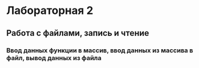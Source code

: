 # Лабораторная 2
## Работа с файлами, запись и чтение
### Ввод данных функции в массив, ввод данных из массива в файл, вывод данных из файла
